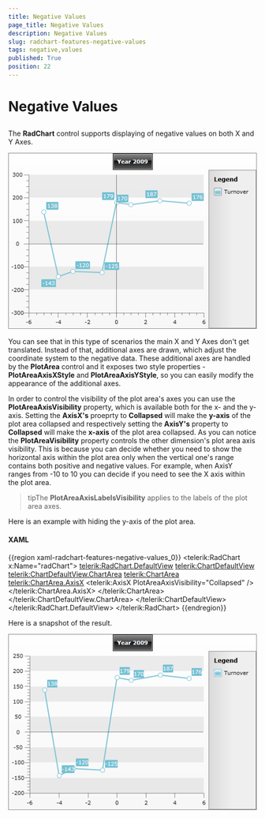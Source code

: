 ```yaml
---
title: Negative Values
page_title: Negative Values
description: Negative Values
slug: radchart-features-negative-values
tags: negative,values
published: True
position: 22
---
```


# Negative Values



## 

The __RadChart__ control supports displaying of negative values on both X and Y Axes.

![](images/RadChart_Features_NegativeValues_01.png)

You can see that in this type of scenarios the main X and Y Axes don't get translated. Instead of that, additional axes are drawn, which adjust the coordinate system to the negative data. These additional axes are handled by the __PlotArea__ control and it exposes two style properties - __PlotAreaAxisXStyle__ and __PlotAreaAxisYStyle__, so you can easily modify the appearance of the additional axes.

In order to control the visibility of the plot area's axes you can use the __PlotAreaAxisVisibility__ property, which is available both for the x- and the y-axis. Setting the __AxisX's__ proeprty to __Collapsed__ will make the __y-axis__ of the plot area collapsed and respectively setting the __AxisY's__ property to __Collapsed__ will make the __x-axis__ of the plot area collapsed. As you can notice the __PlotAreaVisibility__ property controls the other dimension's plot area axis visibility. This is because you can decide whether you need to show the horizontal axis within the plot area only when the vertical one's range contains both positive and negative values. For example, when AxisY ranges from -10 to 10 you can decide if you need to see the X axis within the plot area.

>tipThe __PlotAreaAxisLabelsVisibility__ applies to the labels of the plot area axes.

Here is an example with hiding the y-axis of the plot area.

#### __XAML__

{{region xaml-radchart-features-negative-values_0}}
	<telerik:RadChart x:Name="radChart">
	    <telerik:RadChart.DefaultView>
	        <telerik:ChartDefaultView>
	            <telerik:ChartDefaultView.ChartArea>
	                <telerik:ChartArea>
	                    <telerik:ChartArea.AxisX>
	                        <telerik:AxisX PlotAreaAxisVisibility="Collapsed" />
	                    </telerik:ChartArea.AxisX>
	                </telerik:ChartArea>
	            </telerik:ChartDefaultView.ChartArea>
	        </telerik:ChartDefaultView>
	    </telerik:RadChart.DefaultView>
	</telerik:RadChart>
{{endregion}}



Here is a snapshot of the result.

![](images/RadChart_Features_NegativeValues_02.png)
